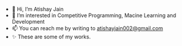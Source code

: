 - 👋 Hi, I’m Atishay Jain
- 👀 I’m interested in Competitive Programming, Macine Learning and Development
- 📫 You can reach me by writing to atishayjain002@gmail.com
- ✨ These are some of my works.
<!---
ati-jain/ati-jain is a ✨ special ✨ repository because its `README.md` (this file) appears on your GitHub profile.
You can click the Preview link to take a look at your changes.
--->
